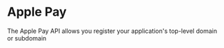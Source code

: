 # Apple Pay

The Apple Pay API allows you register your application's top-level domain or subdomain
